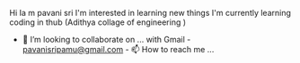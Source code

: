 Hi Ia m pavani sri 
I'm interested in learning new things 
I'm currently learning coding in thub (Adithya collage of engineering ) 
- 💞️ I’m looking to collaborate on ...
with Gmail - pavanisripamu@gmail.com - 📫 How to reach me ...

<!---
pavanisri2005/pavanisri2005 is a ✨ special ✨ repository because its `README.md` (this file) appears on your GitHub profile.
You can click the Preview link to take a look at your changes.
--->
